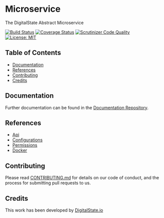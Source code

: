# Microservice

The DigitalState Abstract Microservice

[![Build Status](https://travis-ci.org/DigitalState/Microservice.svg?branch=develop)](https://travis-ci.org/DigitalState/Microservice)
[![Coverage Status](https://coveralls.io/repos/github/DigitalState/Microservice/badge.svg?branch=develop)](https://coveralls.io/github/DigitalState/Microservice?branch=develop)
[![Scrutinizer Code Quality](https://scrutinizer-ci.com/g/DigitalState/Microservice/badges/quality-score.png?b=develop)](https://scrutinizer-ci.com/g/DigitalState/Microservice/?branch=develop)
[![License: MIT](https://img.shields.io/badge/License-MIT-blue.svg)](LICENSE)

## Table of Contents

- [Documentation](#documentation)
- [References](#references)
- [Contributing](#contributing)
- [Credits](#credits)

## Documentation

Further documentation can be found in the [Documentation Repository](https://github.com/DigitalState/Documentation).

## References

- [Api](reference/api.md)
- [Configurations](reference/configurations.md)
- [Permissions](reference/permissions.md)
- [Docker](reference/docker.md)

## Contributing

Please read [CONTRIBUTING.md](CONTRIBUTING.md) for details on our code of conduct, and the process for submitting pull requests to us.

## Credits

This work has been developed by [DigitalState.io](http://digitalstate.io)

